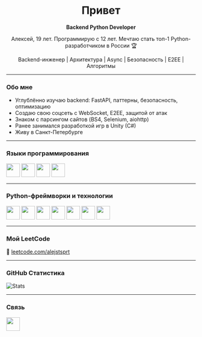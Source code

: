 <h1 align="center">Привет</h1>

<p align="center"><strong>Backend Python Developer</strong></p>
<p align="center">Алексей, 19 лет. Программирую с 12 лет. Мечтаю стать топ-1 Python-разработчиком в России 🏆</p>
<p align="center">Backend-инженер | Архитектура | Async | Безопасность | E2EE | Алгоритмы</p>

---

### Обо мне

- Углублённо изучаю backend: FastAPI, паттерны, безопасность, оптимизацию
- Создаю свою соцсеть с WebSocket, E2EE, защитой от атак
- Знаком с парсингом сайтов (BS4, Selenium, aiohttp)
- Ранее занимался разработкой игр в Unity (C#)
- Живу в Санкт-Петербурге

---

### Языки программирования

<p>
  <img src="https://raw.githubusercontent.com/danielcranney/readme-generator/main/public/icons/skills/python-colored.svg" width="36" />
  <img src="https://raw.githubusercontent.com/danielcranney/readme-generator/main/public/icons/skills/cplusplus-colored.svg" width="36" />
  <img src="https://raw.githubusercontent.com/danielcranney/readme-generator/main/public/icons/skills/csharp-colored.svg" width="36" />
  <img src="https://raw.githubusercontent.com/danielcranney/readme-generator/main/public/icons/skills/html5-colored.svg" width="36" />
</p>

---

### Python-фреймворки и технологии

<p>
  <img src="https://raw.githubusercontent.com/danielcranney/readme-generator/main/public/icons/skills/fastapi-colored.svg" width="36" />
  <img src="https://raw.githubusercontent.com/danielcranney/readme-generator/main/public/icons/skills/django-colored.svg" width="36" />
  <img src="https://cdn.jsdelivr.net/gh/devicons/devicon/icons/flask/flask-original.svg" width="36" />
  <img src="https://raw.githubusercontent.com/danielcranney/readme-generator/main/public/icons/skills/postgresql-colored.svg" width="36" />
  <img src="https://cdn.jsdelivr.net/gh/devicons/devicon/icons/sqlalchemy/sqlalchemy-original.svg" width="36" />
  <img src="https://cdn.jsdelivr.net/gh/devicons/devicon/icons/docker/docker-original.svg" width="36" />
  <img src="https://cdn.jsdelivr.net/gh/devicons/devicon/icons/git/git-original.svg" width="36" />
</p>

---

### Мой LeetCode

<p>
  🔗 <a href="https://leetcode.com/alejstsprt/" target="_blank">leetcode.com/alejstsprt</a>
</p>

---

### GitHub Статистика

<p align="left">
  <img src="https://github-readme-stats.vercel.app/api?username=alejstsprt&show_icons=true&count_private=true&hide_border=true&theme=dark&title_color=00e5ff&icon_color=00e5ff&text_color=ffffff&bg_color=1c1917" alt="Stats" />
</p>

---

### Связь

<p align="left">
  <a href="https://github.com/alejstsprt" target="_blank">
    <img src="https://raw.githubusercontent.com/danielcranney/readme-generator/main/public/icons/socials/github.svg" width="36" />
  </a>
</p>